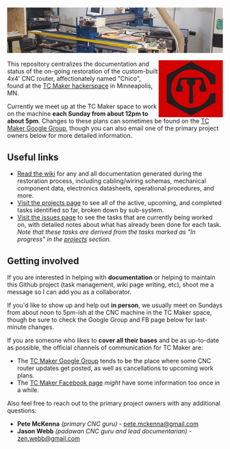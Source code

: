 ![Full machine](media/banner.jpg)

<img align="right" src="media/tc-maker-logo.png" title="TC Maker logo" alt="TC Maker logo">This repository centralizes the documentation and status of the on-going restoration of the custom-built 4x4' CNC router, affectionately named "Chico", found at the [TC Maker hackerspace](http://www.tcmaker.org/) in Minneapolis, MN.

Currently we meet up at the TC Maker space to work on the machine **each Sunday from about 12pm to about 5pm**. Changes to these plans can sometimes be found on the [TC Maker Google Group](https://groups.google.com/forum/#!forum/tcmaker), though you can also email one of the primary project owners below for more detailed information.

## Useful links
* [Read the wiki](https://github.com/jasonwebb/tc-maker-chico/wiki) for any and all documentation generated during the restoration process, including cabling/wiring schemas, mechanical component data, electronics datasheets, operational procedures, and more.
* [Visit the projects page](https://github.com/jasonwebb/tc-maker-chico/projects) to see all of the active, upcoming, and completed tasks identified so far, broken down by sub-system.
* [Visit the issues page](https://github.com/jasonwebb/tc-maker-chico/issues) to see the tasks that are currently being worked on, with detailed notes about what has already been done for each task. _Note that these tasks are derived from the tasks marked as "In progress" in the [projects](https://github.com/jasonwebb/tc-maker-chico/projects) section._

## Getting involved
If you are interested in helping with **documentation** or helping to maintain this Github project (task management, wiki page writing, etc), shoot me a message so I can add you as a collaborator.

If you'd like to show up and help out **in person**, we usually meet on Sundays from about noon to 5pm-ish at the CNC machine in the TC Maker space, though be sure to check the Google Group and FB page below for last-minute changes.

If you are someone who likes to **cover all their bases** and be as up-to-date as possible, the official channels of communication for TC Maker are:

* The [TC Maker Google Group](https://groups.google.com/forum/#!forum/tcmaker) tends to be the place where some CNC router updates get posted, as well as cancellations to upcoming work plans.
* The [TC Maker Facebook page](https://www.facebook.com/groups/85060647690/) _might_ have some information too once in a while.

Also feel free to reach out to the primary project owners with any additional questions:

* **Pete McKenna** _(primary CNC guru)_ - <pete.mckenna@gmail.com>
* **Jason Webb** _(padawan CNC guru and lead documentarian)_ - <zen.webb@gmail.com>
